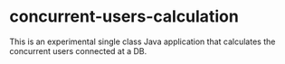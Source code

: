 # concurrent-users-calculation
This is an experimental single class Java application that calculates the concurrent users connected at a DB.
